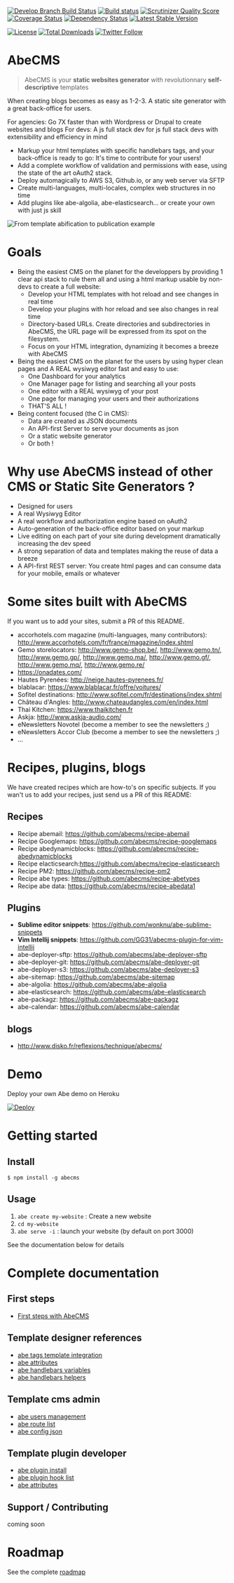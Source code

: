 [![Develop Branch Build Status](https://travis-ci.org/abecms/abecms.svg)](https://travis-ci.org/abecms/abecms)
[![Build status](https://ci.appveyor.com/api/projects/status/o22xl2y3tc2javh2/branch/master?svg=true)](https://ci.appveyor.com/project/gregorybesson/abecms-d118d/branch/master)
[![Scrutinizer Quality Score](https://scrutinizer-ci.com/g/abecms/abecms/badges/quality-score.png?b=master)](https://scrutinizer-ci.com/g/abecms/abecms/)
[![Coverage Status](https://coveralls.io/repos/github/abecms/abecms/badge.svg?branch=master)](https://coveralls.io/github/abecms/abecms?branch=master)
[![Dependency Status](https://www.versioneye.com/user/projects/587a81915450ea0034dffa93/badge.svg?style=flat-square)](https://www.versioneye.com/user/projects/587a81915450ea0034dffa93)
[![Latest Stable Version](https://img.shields.io/npm/v/abecms.svg)](https://www.npmjs.com/package/abecms)

[![License](https://img.shields.io/badge/license-MIT-blue.svg)](https://raw.githubusercontent.com/abecms/abecms/master/LICENSE)
[![Total Downloads](https://img.shields.io/npm/dt/abecms.svg)](https://www.npmjs.com/package/abecms)
[![Twitter Follow](https://img.shields.io/twitter/follow/abe_cms.svg?style=social)](https://twitter.com/abe_cms)

# AbeCMS
> AbeCMS is your __static websites generator__ with revolutionnary __self-descriptive__ templates

When creating blogs becomes as easy as 1-2-3. A static site generator with a great back-office for users.

For agencies: Go 7X faster than with Wordpress or Drupal to create websites and blogs
For devs: A js full stack dev for js full stack devs with extensibility and efficiency in mind

- Markup your html templates with specific handlebars tags, and your back-office is ready to go: It's time to contribute for your users!
- Add a complete workflow of validation and permissions with ease, using the state of the art oAuth2 stack.
- Deploy automagically to AWS S3, Github.io, or any web server via SFTP
- Create multi-languages, multi-locales, complex web structures in no time
- Add plugins like abe-algolia, abe-elasticsearch... or create your own with just js skill

![From template abification to publication example](/tests/demo/site/images/abeCMS-demo.gif)

# Goals
- Being the easiest CMS on the planet for the developpers by providing 1 clear api stack to rule them all and using a html markup usable by non-devs to create a full website:
  - Develop your HTML templates with hot reload and see changes in real time
  - Develop your plugins with hor reload and see also changes in real time
  - Directory-based URLs. Create directories and subdirectories in AbeCMS, the URL page will be expressed from its spot on the filesystem.
  - Focus on your HTML integration, dynamizing it becomes a breeze with AbeCMS
- Being the easiest CMS on the planet for the users by using hyper clean pages and A REAL wysiwyg editor fast and easy to use:
  - One Dashboard for your analytics
  - One Manager page for listing and searching all your posts
  - One editor with a REAL wysiwyg of your post
  - One page for managing your users and their authorizations
  - THAT'S ALL !
- Being content focused (the C in CMS):
  - Data are created as JSON documents
  - An API-first Server to serve your documents as json
  - Or a static website generator
  - Or both !

# Why use AbeCMS instead of other CMS or Static Site Generators ?
- Designed for users
- A real Wysiwyg Editor
- A real workflow and authorization engine based on oAuth2
- Auto-generation of the back-office editor based on your markup
- Live editing on each part of your site during development dramatically increasing the dev speed
- A strong separation of data and templates making the reuse of data a breeze
- A API-first REST server: You create html pages and can consume data for your mobile, emails or whatever

# Some sites built with AbeCMS
If you want us to add your sites, submit a PR of this README.

- accorhotels.com magazine (multi-languages, many contributors): http://www.accorhotels.com/fr/france/magazine/index.shtml
- Gemo storelocators: http://www.gemo-shop.be/, http://www.gemo.tn/, http://www.gemo.gp/, http://www.gemo.ma/, http://www.gemo.gf/, http://www.gemo.mq/, http://www.gemo.re/
- https://onadates.com/
- Hautes Pyrenées: http://neige.hautes-pyrenees.fr/
- blablacar: https://www.blablacar.fr/offre/voitures/
- Sofitel destinations: http://www.sofitel.com/fr/destinations/index.shtml
- Château d'Angles: http://www.chateaudangles.com/en/index.html
- Thai Kitchen: https://www.thaikitchen.fr
- Askja: http://www.askja-audio.com/
- eNewsletters Novotel (become a member to see the newsletters ;)
- eNewsletters Accor Club (become a member to see the newsletters ;)
- ...

# Recipes, plugins, blogs
We have created recipes which are how-to's on specific subjects. If you wan't us to add your recipes, just send us a PR of this README:

## Recipes
- Recipe abemail: https://github.com/abecms/recipe-abemail
- Recipe Googlemaps: https://github.com/abecms/recipe-googlemaps
- Recipe abedynamicblocks: https://github.com/abecms/recipe-abedynamicblocks
- Recipe elacticsearch:https://github.com/abecms/recipe-elasticsearch
- Recipe PM2: https://github.com/abecms/recipe-pm2
- Recipe abe types: https://github.com/abecms/recipe-abetypes
- Recipe abe data: https://github.com/abecms/recipe-abedata1

## Plugins
- **Sublime editor snippets**: https://github.com/wonknu/abe-sublime-snippets
- **Vim Intellij snippets**: https://github.com/GG31/abecms-plugin-for-vim-intellij
- abe-deployer-sftp: https://github.com/abecms/abe-deployer-sftp
- abe-deployer-git: https://github.com/abecms/abe-deployer-git
- abe-deployer-s3: https://github.com/abecms/abe-deployer-s3
- abe-sitemap: https://github.com/abecms/abe-sitemap
- abe-algolia: https://github.com/abecms/abe-algolia
- abe-elasticsearch: https://github.com/abecms/abe-elasticsearch
- abe-packagz: https://github.com/abecms/abe-packagz
- abe-calendar: https://github.com/abecms/abe-calendar

## blogs
- http://www.disko.fr/reflexions/technique/abecms/

# Demo
Deploy your own Abe demo on Heroku

[![Deploy](https://www.herokucdn.com/deploy/button.svg)](https://heroku.com/deploy?template=https://github.com/abecms/demo)

# Getting started

## Install

```$ npm install -g abecms ```

## Usage
1. `abe create my-website` : Create a new website
2. `cd my-website`
3. `abe serve -i` : launch your website (by default on port 3000)

See the documentation below for details

# Complete documentation

## First steps

- [First steps with AbeCMS](first-steps.md)

## Template designer references

- [abe tags template integration](docs/abe-tags.md)
- [abe attributes](docs/abe-attributes.md)
- [abe handlebars variables](docs/abe-handlebars-variables.md)
- [abe handlebars helpers](docs/abe-handlebars-helpers.md)

## Template cms admin

- [abe users management](docs/abe-users.md)
- [abe route list](docs/abe-url.md)
- [abe config json](docs/abe-config.md)

## Template plugin developer

- [abe plugin install](docs/abe-plugins.md)
- [abe plugin hook list](docs/abe-hooks.md)
- [abe attributes](docs/abe-attributes.md)


## Support / Contributing
coming soon

# Roadmap
See the complete [roadmap](./ROADMAP.md)
